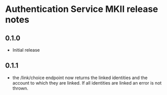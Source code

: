 Authentication Service MKII release notes
=========================================

0.1.0
-----

* Initial release

0.1.1
-----

* the /link/choice endpoint now returns the linked identities and the account to which they are
  linked. If all identities are linked an error is not thrown.